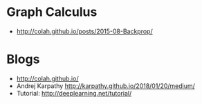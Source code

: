 # Graph Calculus
* http://colah.github.io/posts/2015-08-Backprop/

# Blogs
* http://colah.github.io/
* Andrej Karpathy http://karpathy.github.io/2018/01/20/medium/
* Tutorial: http://deeplearning.net/tutorial/
